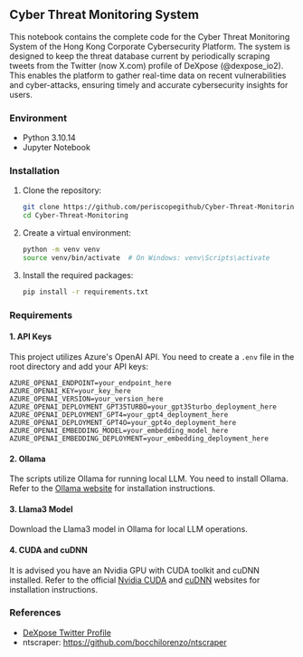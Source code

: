 
## Cyber Threat Monitoring System

This notebook contains the complete code for the Cyber Threat Monitoring System of the Hong Kong Corporate Cybersecurity Platform. The system is designed to keep the threat database current by periodically scraping tweets from the Twitter (now X.com) profile of DeXpose (@dexpose_io2). This enables the platform to gather real-time data on recent vulnerabilities and cyber-attacks, ensuring timely and accurate cybersecurity insights for users.

### Environment
- Python 3.10.14
- Jupyter Notebook

### Installation

1. Clone the repository:
    ```sh
    git clone https://github.com/periscopegithub/Cyber-Threat-Monitoring.git
    cd Cyber-Threat-Monitoring
    ```

2. Create a virtual environment:
    ```sh
    python -m venv venv
    source venv/bin/activate  # On Windows: venv\Scripts\activate
    ```

3. Install the required packages:
    ```sh
    pip install -r requirements.txt
    ```

### Requirements

#### 1. API Keys
This project utilizes Azure's OpenAI API. You need to create a `.env` file in the root directory and add your API keys:

```
AZURE_OPENAI_ENDPOINT=your_endpoint_here
AZURE_OPENAI_KEY=your_key_here
AZURE_OPENAI_VERSION=your_version_here
AZURE_OPENAI_DEPLOYMENT_GPT35TURBO=your_gpt35turbo_deployment_here
AZURE_OPENAI_DEPLOYMENT_GPT4=your_gpt4_deployment_here
AZURE_OPENAI_DEPLOYMENT_GPT4O=your_gpt4o_deployment_here
AZURE_OPENAI_EMBEDDING_MODEL=your_embedding_model_here
AZURE_OPENAI_EMBEDDING_DEPLOYMENT=your_embedding_deployment_here

```

#### 2. Ollama
The scripts utilize Ollama for running local LLM. You need to install Ollama. Refer to the [Ollama website](https://ollama.com/) for installation instructions.

#### 3. Llama3 Model
Download the Llama3 model in Ollama for local LLM operations.

#### 4. CUDA and cuDNN
It is advised you have an Nvidia GPU with CUDA toolkit and cuDNN installed. Refer to the official [Nvidia CUDA](https://developer.nvidia.com/cuda-toolkit) and [cuDNN](https://developer.nvidia.com/cudnn) websites for installation instructions.

### References
- [DeXpose Twitter Profile](https://x.com/dexpose_io)
- ntscraper: https://github.com/bocchilorenzo/ntscraper

